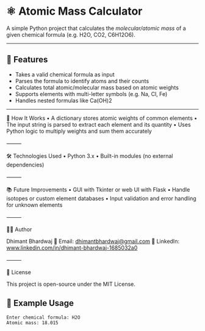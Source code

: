 # ⚛ Atomic Mass Calculator

A simple Python project that calculates the *molecular/atomic mass* of a given chemical formula (e.g. H2O, CO2, C6H12O6).

---

## 🚀 Features

- Takes a valid chemical formula as input
- Parses the formula to identify atoms and their counts
- Calculates total atomic/molecular mass based on atomic weights
- Supports elements with multi-letter symbols (e.g. Na, Cl, Fe)
- Handles nested formulas like Ca(OH)2

---
🧠 How It Works
	•	A dictionary stores atomic weights of common elements
	•	The input string is parsed to extract each element and its quantity
	•	Uses Python logic to multiply weights and sum them accurately

⸻

🛠 Technologies Used
	•	Python 3.x
	•	Built-in modules (no external dependencies)

⸻

📚 Future Improvements 
	•	GUI with Tkinter or web UI with Flask
	•	Handle isotopes or custom element databases
	•	Input validation and error handling for unknown elements

⸻

👨‍💻 Author

Dhimant Bhardwaj
📧 Email: dhimantbhardwaj@gmail.com
🔗 LinkedIn: www.linkedin.com/in/dhimant-bhardwaj-1685032a0

⸻

📄 License

This project is open-source under the MIT License.
## 📸 Example Usage

```bash
Enter chemical formula: H2O  
Atomic mass: 18.015
